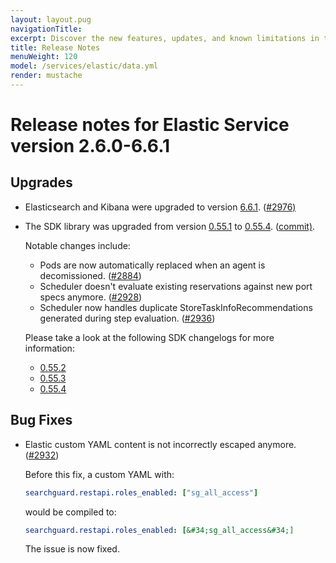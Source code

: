 ```yaml
---
layout: layout.pug
navigationTitle:
excerpt: Discover the new features, updates, and known limitations in this release of the Elastic Service
title: Release Notes
menuWeight: 120
model: /services/elastic/data.yml
render: mustache
---
```


# Release notes for Elastic Service version 2.6.0-6.6.1

## Upgrades

- Elasticsearch and Kibana were upgraded to version
  [6.6.1](https://www.elastic.co/guide/en/elasticsearch/reference/6.6/release-notes-6.6.1.html).
  ([#2976)](https://github.com/mesosphere/dcos-commons/pull/2976)

- The SDK library was upgraded from version
  [0.55.1](https://github.com/mesosphere/dcos-commons/releases/tag/0.55.1) to
  [0.55.4](https://github.com/mesosphere/dcos-commons/releases/tag/0.55.4).
  ([commit)](https://github.com/mesosphere/dcos-commons/commit/8a12baa9327a4b7622c29f41c9e6cf2488d586c1).

  Notable changes include:
  - Pods are now automatically replaced when an agent is decomissioned. ([#2884](https://github.com/mesosphere/dcos-commons/pull/2884))
  - Scheduler doesn't evaluate existing reservations against new port specs anymore. ([#2928](https://github.com/mesosphere/dcos-commons/pull/2928))
  - Scheduler now handles duplicate StoreTaskInfoRecommendations generated during step evaluation. ([#2936](https://github.com/mesosphere/dcos-commons/pull/2936))

  Please take a look at the following SDK changelogs for more information:
  - [0.55.2](https://github.com/mesosphere/dcos-commons/releases/tag/0.55.2)
  - [0.55.3](https://github.com/mesosphere/dcos-commons/releases/tag/0.55.3)
  - [0.55.4](https://github.com/mesosphere/dcos-commons/releases/tag/0.55.4)

## Bug Fixes

- Elastic custom YAML content is not incorrectly escaped anymore. ([#2932](https://github.com/mesosphere/dcos-commons/pull/2932))

  Before this fix, a custom YAML with:
  ```yaml
  searchguard.restapi.roles_enabled: ["sg_all_access"]
  ```

  would be compiled to:
  ```yaml
  searchguard.restapi.roles_enabled: [&#34;sg_all_access&#34;]
  ```

  The issue is now fixed.
